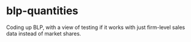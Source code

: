 # blp-quantities
Coding up BLP, with a view of testing if it works with just firm-level sales data instead of market shares.
